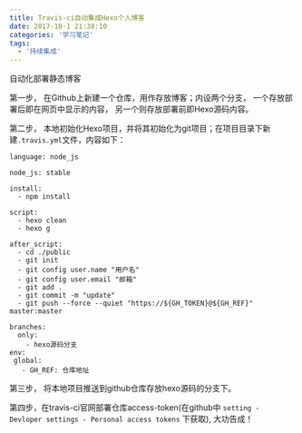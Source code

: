 ```yaml
---
title: Travis-ci自动集成Hexo个人博客
date: 2017-10-1 21:38:10
categories: '学习笔记'
tags:
  - '持续集成'
---
```


自动化部署静态博客
<!-- more -->

第一步， 在Github上新建一个仓库，用作存放博客；内设两个分支， 一个存放部署后即在网页中显示的内容， 另一个则存放部署前即Hexo源码内容。

第二步， 本地初始化Hexo项目，并将其初始化为git项目；在项目目录下新建`.travis.yml`文件，内容如下：
```
language: node_js

node_js: stable

install:
  - npm install

script:
  - hexo clean
  - hexo g

after_script:
  - cd ./public
  - git init
  - git config user.name "用户名"
  - git config user.email "邮箱"
  - git add .
  - git commit -m "update"
  - git push --force --quiet "https://${GH_TOKEN}@${GH_REF}" master:master

branches:
  only:
    - hexo源码分支
env:
 global:
   - GH_REF: 仓库地址

```

第三步， 将本地项目推送到github仓库存放hexo源码的分支下。

第四步，在travis-ci官网部署仓库access-token(在github中 `setting - Devloper settings - Personal access tokens` 下获取), 大功告成！
